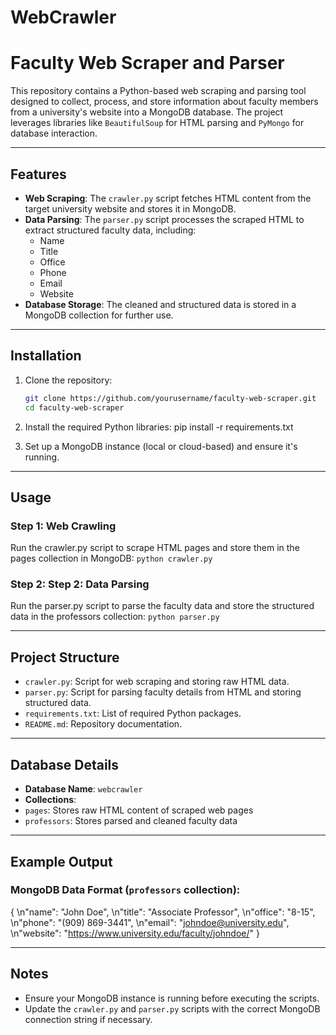 # WebCrawler

# Faculty Web Scraper and Parser

This repository contains a Python-based web scraping and parsing tool designed to collect, process, and store information about faculty members from a university's website into a MongoDB database. The project leverages libraries like `BeautifulSoup` for HTML parsing and `PyMongo` for database interaction.

---

## Features

- **Web Scraping**: The `crawler.py` script fetches HTML content from the target university website and stores it in MongoDB.
- **Data Parsing**: The `parser.py` script processes the scraped HTML to extract structured faculty data, including:
  - Name
  - Title
  - Office
  - Phone
  - Email
  - Website
- **Database Storage**: The cleaned and structured data is stored in a MongoDB collection for further use.

---

## Installation

1. Clone the repository:
   ```bash
   git clone https://github.com/yourusername/faculty-web-scraper.git
   cd faculty-web-scraper

2. Install the required Python libraries:
  pip install -r requirements.txt

3.  Set up a MongoDB instance (local or cloud-based) and ensure it's running.

---

## Usage

### Step 1: Web Crawling
Run the crawler.py script to scrape HTML pages and store them in the pages collection in MongoDB: `python crawler.py`

### Step 2: Step 2: Data Parsing
Run the parser.py script to parse the faculty data and store the structured data in the professors collection: `python parser.py`

---

## Project Structure

- `crawler.py`: Script for web scraping and storing raw HTML data.
- `parser.py`: Script for parsing faculty details from HTML and storing structured data.
- `requirements.txt`: List of required Python packages.
- `README.md`: Repository documentation.

---

## Database Details
- **Database Name**: `webcrawler`
- **Collections**:
-   `pages`: Stores raw HTML content of scraped web pages
-   `professors`: Stores parsed and cleaned faculty data

---

## Example Output
### MongoDB Data Format (`professors` collection):
{
  \n"name": "John Doe",
  \n"title": "Associate Professor",
  \n"office": "8-15",
  \n"phone": "(909) 869-3441",
  \n"email": "johndoe@university.edu",
  \n"website": "https://www.university.edu/faculty/johndoe/"
}

---

## Notes
- Ensure your MongoDB instance is running before executing the scripts.
- Update the `crawler.py` and `parser.py` scripts with the correct MongoDB connection string if necessary.
